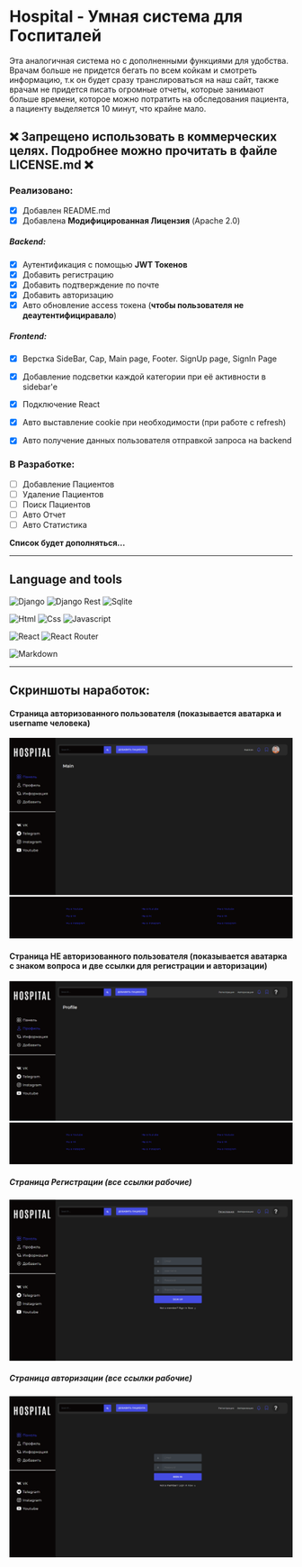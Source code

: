# Hospital - Умная система для Госпиталей

Эта аналогичная система но с дополненными функциями для удобства. Врачам больше не придется бегать по всем койкам и смотреть информацию, т.к он будет сразу транслироваться на наш сайт, также врачам не придется писать огромные отчеты, которые занимают больше времени, которое можно потратить на обследования пациента, а пациенту выделяется 10 минут, что крайне мало.


❌ Запрещено использовать в коммерческих целях. Подробнее можно прочитать в файле LICENSE.md ❌
------



### Реализовано:

- [x] Добавлен README.md
- [x] Добавлена **Модифицированная Лицензия** (Apache 2.0)

##### Backend:

- [x] Аутентификация с помощью **JWT Токенов**
- [x] Добавить регистрацию
- [x] Добавить подтверждение по почте
- [x] Добавить авторизацию
- [x] Авто обновление access токена (**чтобы пользователя не деаутентифициравало**)

##### Frontend:

- [x] Верстка SideBar, Cap, Main page, Footer. SignUp page, SignIn Page
- [x] Добавление подсветки каждой категории при её активности в sidebar'e
- [x] Подключение React
- [x] Авто выставление cookie при необходимости (при работе с refresh)
- [x] Авто получение данных пользователя отправкой запроса на backend



### В Разработке:

- [ ] Добавление Пациентов
- [ ] Удаление Пациентов
- [ ] Поиск Пациентов
- [ ] Авто Отчет
- [ ] Авто Статистика

**Список будет дополняться...**

------

## Language and tools
![Django](https://img.shields.io/badge/Django-092E20?style=for-the-badge&logo=django&logoColor=green) 
![Django Rest](https://img.shields.io/badge/django%20rest-ff1709?style=for-the-badge&logo=django&logoColor=white) 
![Sqlite](https://img.shields.io/badge/SQLite-07405E?style=for-the-badge&logo=sqlite&logoColor=white) 

![Html](https://img.shields.io/badge/HTML5-E34F26?style=for-the-badge&logo=html5&logoColor=white) 
![Css](https://img.shields.io/badge/CSS3-1572B6?style=for-the-badge&logo=css3&logoColor=white) 
![Javascript](https://img.shields.io/badge/JavaScript-323330?style=for-the-badge&logo=javascript&logoColor=F7DF1E) 

![React](https://img.shields.io/badge/React-20232A?style=for-the-badge&logo=react&logoColor=61DAFB) 
![React Router](https://img.shields.io/badge/React_Router-CA4245?style=for-the-badge&logo=react-router&logoColor=white) 

![Markdown](https://img.shields.io/badge/Markdown-000000?style=for-the-badge&logo=markdown&logoColor=white) 

------



## Скриншоты наработок:

#### Страница авторизованного пользователя (показывается аватарка и username человека)

![image-20220918111034182](/images/1.png)![image-20220918111103686](/images/2.png)

#### Страница НЕ авторизованного пользователя (показывается аватарка с знаком вопроса и две ссылки для регистрации и авторизации)

![image-20220918111213191](/images/3.png)![image-20220918111324060](/images/2.png)



##### Страница Регистрации (все ссылки рабочие)

![image-20220918111424807](/images/4.png)



##### Страница авторизации (все ссылки рабочие)

![image-20220918111511073](/images/5.png)
